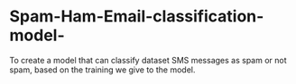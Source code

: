 # Spam-Ham-Email-classification-model-
To create a model that can classify dataset SMS messages as spam or not spam, based on the training we give to the model.
